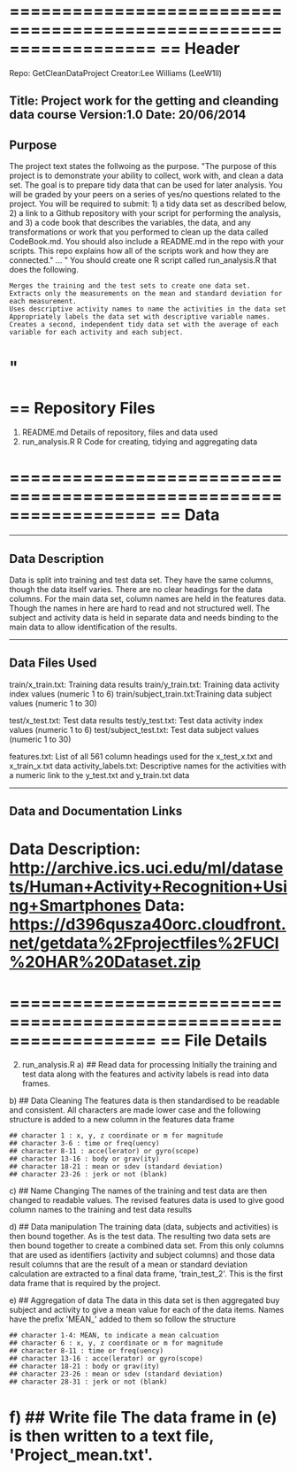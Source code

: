 ==================================================================
== Header
==================================================================
Repo: 	GetCleanDataProject
Creator:Lee Williams (LeeW1ll)

Title:	Project work for the getting and cleanding data course
Version:1.0
Date:	20/06/2014
------------------------------------------------------------------
Purpose
------------------------------------------------------------------
The project text states the follwoing as the purpose.
"The purpose of this project is to demonstrate your ability to collect, work with, and clean a data set. The goal is to prepare tidy data that can be used for later analysis. You will be graded by your peers on a series of yes/no questions related to the project. You will be required to submit: 1) a tidy data set as described below, 2) a link to a Github repository with your script for performing the analysis, and 3) a code book that describes the variables, the data, and any transformations or work that you performed to clean up the data called CodeBook.md. You should also include a README.md in the repo with your scripts. This repo explains how all of the scripts work and how they are connected." ... 
"
 You should create one R script called run_analysis.R that does the following. 

    Merges the training and the test sets to create one data set.
    Extracts only the measurements on the mean and standard deviation for each measurement. 
    Uses descriptive activity names to name the activities in the data set
    Appropriately labels the data set with descriptive variable names. 
    Creates a second, independent tidy data set with the average of each variable for each activity and each subject. 
"  
==================================================================
== Repository Files
==================================================================
1. README.md		Details of repository, files and data used
2. run_analysis.R	R Code for creating, tidying and aggregating data

==================================================================
== Data
==================================================================
------------------------------------------------------------------
Data Description
------------------------------------------------------------------
Data is split into training and test data set.  They have the same columns, though the data itself varies.
There are no clear headings for the data columns.  For the main data set, column names are held in the features data.
Though the names in here are hard to read and not structured well.
The subject and activity data is held in separate data and needs binding to the main data to allow identification of the results.

------------------------------------------------------------------
Data Files Used
------------------------------------------------------------------
train/x_train.txt: 	Training data results
train/y_train.txt: 	Training data activity index values (numeric 1 to 6)
train/subject_train.txt:Training data subject values (numeric 1 to 30)

test/x_test.txt: 	Test data results
test/y_test.txt: 	Test data activity index values (numeric 1 to 6)
test/subject_test.txt:	Test data subject values (numeric 1 to 30)

features.txt: 		List of all 561 column headings used for the x_test_x.txt and x_train_x.txt data
activity_labels.txt: 	Descriptive names for the activities with a numeric link to the y_test.txt and y_train.txt data

------------------------------------------------------------------
Data and Documentation Links
------------------------------------------------------------------
Data Description:	http://archive.ics.uci.edu/ml/datasets/Human+Activity+Recognition+Using+Smartphones 
Data:			https://d396qusza40orc.cloudfront.net/getdata%2Fprojectfiles%2FUCI%20HAR%20Dataset.zip 	
==================================================================

==================================================================
== File Details
==================================================================
2. run_analysis.R
a)	## Read data for processing
Initially the training and test data along with the features and activity labels is read into data frames.

b)	## Data Cleaning
The features data is then standardised to be readable and consistent.
All characters are made lower case and the following structure is added to a new column in the features data frame

	## character 1 : x, y, z coordinate or m for magnitude 
	## character 3-6 : time or freq(uency) 
	## character 8-11 : acce(lerator) or gyro(scope)
	## character 13-16 : body or grav(ity)
	## character 18-21 : mean or sdev (standard deviation)
	## character 23-26 : jerk or not (blank)

c)	## Name Changing
The names of the training and test data are then changed to readable values.  The revised features data is used to
give good column names to the training and test data results

d)	## Data manipulation
The training data (data, subjects and activities) is then bound together.  As is the test data.
The resulting two data sets are then bound together to create a combined data set.
From this only columns that are used as identifiers (activity and subject columns) and those data result
columns that are the result of a mean or standard deviation calculation are extracted to a final data frame, 
'train_test_2'.  This is the first data frame that is required by the project.

e)	## Aggregation of data
The data in this data set is then aggregated buy subject and activity to give a mean value for each of the data items.
Names have the prefix 'MEAN_' added to them so follow the structure

	## character 1-4: MEAN, to indicate a mean calcuation
	## character 6 : x, y, z coordinate or m for magnitude 
	## character 8-11 : time or freq(uency) 
	## character 13-16 : acce(lerator) or gyro(scope)
	## character 18-21 : body or grav(ity)
	## character 23-26 : mean or sdev (standard deviation)
	## character 28-31 : jerk or not (blank)

f)	## Write file
The data frame in (e) is then written to a text file, 'Project_mean.txt'.
==================================================================
